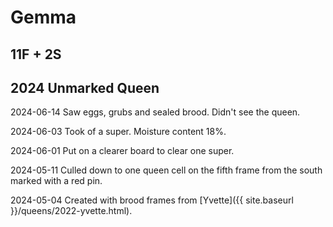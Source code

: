 # Gemma

## 11F + 2S

## 2024 Unmarked Queen

2024-06-14 Saw eggs, grubs and sealed brood.  Didn't see the queen.

2024-06-03 Took of a super.  Moisture content 18%.

2024-06-01 Put on a clearer board to clear one super.

2024-05-11 Culled down to one queen cell on the fifth frame from the south marked with a red pin.

2024-05-04 Created with brood frames from [Yvette]({{ site.baseurl }}/queens/2022-yvette.html).

